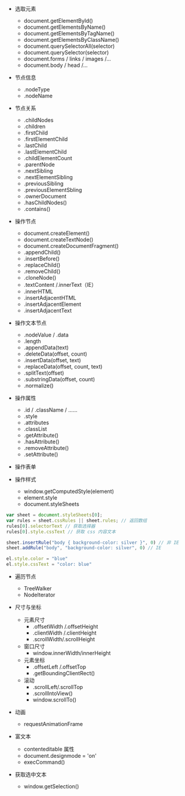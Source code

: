 - 选取元素
  + document.getElementById()
  + document.getElementsByName()
  + document.getElementsByTagName()
  + document.getElementsByClassName()
  + document.querySelectorAll(selector)
  + document.querySelector(selector)
  + document.forms / links / images /...
  + document.body / head /...

- 节点信息
  + .nodeType
  + .nodeName

- 节点关系
  + .childNodes
  + .children
  + .firstChild
  + .firstElementChild
  + .lastChild
  + .lastElementChild
  + .childElementCount
  + .parentNode
  + .nextSibling
  + .nextElementSibling
  + .previousSibling
  + .previousElementSbling
  + .ownerDocument
  + .hasChildNodes()
  + .contains()

- 操作节点
  + document.createElement()
  + document.createTextNode()
  + document.createDocumentFragment()
  + .appendChild()
  + .insertBefore()
  + .replaceChild()
  + .removeChild()
  + .cloneNode()
  + .textContent /.innerText（IE）
  + .innerHTML
  + .insertAdjacentHTML
  + .insertAdjacentElement
  + .insertAdjacentText

- 操作文本节点
  + .nodeValue / .data
  + .length
  + .appendData(text)
  + .deleteData(offset, count)
  + .insertData(offset, text)
  + .replaceData(offset, count, text)
  + .splitText(offset)
  + .substringData(offset, count)
  + .normalize()

- 操作属性
  + .id / .className / ……
  + .style
  + .attributes
  + .classList
  + .getAttribute()
  + .hasAttribute()
  + .removeAttribute()
  + .setAttribute()

- 操作表单


- 操作样式
  + window.getComputedStyle(element)
  + element.style
  + document.styleSheets

```js
var sheet = document.styleSheets[0];
var rules = sheet.cssRules || sheet.rules; // 返回数组
rules[0].selectorText // 获取选择器
rules[0].style.cssText // 获取 css 内容文本

sheet.insertRule("body { background-color: silver }", 0) // 非 IE
sheet.addRule("body", "background-color: silver", 0) // IE

el.style.color = "blue"
el.style.cssText = "color: blue"
```

- 遍历节点
  + TreeWalker
  + NodeIterator

- 尺寸与坐标
  + 元素尺寸
    - .offsetWidth /.offsetHeight
    - .clientWidth /.clientHeight
    - .scrollWidth/.scrollHeight
  + 窗口尺寸
    - window.innerWidth/innerHeight
  + 元素坐标
    - .offsetLeft /.offsetTop
    - .getBoundingClientRect()
  + 滚动
    - .scrollLeft/.scrollTop
    - .scrollIntoView()
    - window.scrollTo()

- 动画
  + requestAnimationFrame

- 富文本
  + contenteditable 属性
  + document.designmode = 'on'
  + execCommand()

- 获取选中文本
  + window.getSelection()